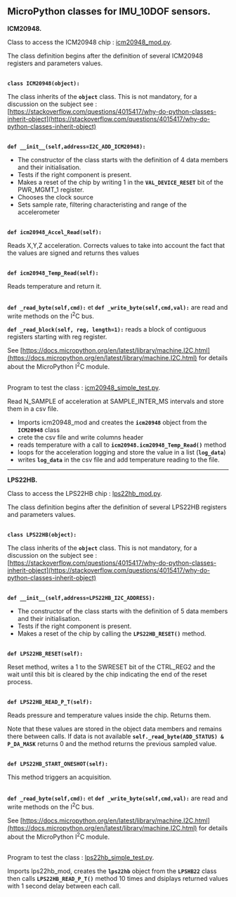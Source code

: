 ## MicroPython classes for IMU_10DOF sensors.

**ICM20948.**

Class to access the ICM20948 chip : [icm20948_mod.py](icm20948_mod.py).

The class definition begins after the definition of several ICM20948 registers and parameters values.

\
**`class ICM20948(object):`**

The  class inherits of the **`object`** class. This is not mandatory, for a discussion on the subject see : [https://stackoverflow.com/questions/4015417/why-do-python-classes-inherit-object](https://stackoverflow.com/questions/4015417/why-do-python-classes-inherit-object)

\
**`def __init__(self,address=I2C_ADD_ICM20948):`**

- The constructor of the class starts with the definition of 4 data members and their initialisation.
- Tests if the right component is present.
- Makes a reset of the chip by writing 1 in  the **`VAL_DEVICE_RESET`** bit of the PWR_MGMT_1 register.
- Chooses the clock source
- Sets sample rate, filtering characteristing and range of the accelerometer

\
**`def icm20948_Accel_Read(self):`**

Reads X,Y,Z acceleration. Corrects values to take into account the fact that the values are signed and returns thes values

\
**`def icm20948_Temp_Read(self):`**

Reads temperature and return it.

\
**`def _read_byte(self,cmd):`** et **`def _write_byte(self,cmd,val):`** are read and write methods on the I<sup>2</sup>C bus.

**`def _read_block(self, reg, length=1):`** reads a block of contiguous registers starting with reg register.

See [https://docs.micropython.org/en/latest/library/machine.I2C.html](https://docs.micropython.org/en/latest/library/machine.I2C.html) for details about the MicroPython I<sup>2</sup>C module.
 
\
Program to test the class : [icm20948_simple_test.py](icm20948_simple_test.py).

Read N_SAMPLE of acceleration at SAMPLE_INTER_MS intervals and store them in a csv file.

- Imports icm20948_mod and creates the **`icm20948`** object from the **`ICM20948`** class
- crete the csv file and write columns header
- reads temperature with a call to **`icm20948.icm20948_Temp_Read()`** method
- loops for the acceleration logging and store the value in a list (**`log_data`**)
- writes **`log_data`** in the csv file and add temperature reading to the file.

-----
**LPS22HB.**

Class to access the LPS22HB chip : [lps22hb_mod.py](lps22hb_mod.py).

The class definition begins after the definition of several LPS22HB registers and parameters values.

\
**`class LPS22HB(object):`**

The  class inherits of the **`object`** class. This is not mandatory, for a discussion on the subject see : [https://stackoverflow.com/questions/4015417/why-do-python-classes-inherit-object](https://stackoverflow.com/questions/4015417/why-do-python-classes-inherit-object)

\
**`def __init__(self,address=LPS22HB_I2C_ADDRESS):`**

- The constructor of the class starts with the definition of 5 data members and their initialisation.
- Tests if the right component is present.
- Makes a reset of the chip by calling the **`LPS22HB_RESET()`** method.

\
**`def LPS22HB_RESET(self):`**

Reset method, writes a 1 to the SWRESET bit of the CTRL_REG2 and the wait until this bit is cleared by the chip indicating the end of the reset process.

\
**`def LPS22HB_READ_P_T(self):`**

Reads pressure and temperature values inside the chip. Returns them.

Note that these values are stored in the object data members and remains there between calls. If data is not available **`self._read_byte(ADD_STATUS) & P_DA_MASK`** returns 0 and the method returns the previous sampled value.

\
**`def LPS22HB_START_ONESHOT(self):`**

This method triggers an acquisition.

\
 **`def _read_byte(self,cmd):`** et **`def _write_byte(self,cmd,val):`** are read and write methods on the I<sup>2</sup>C bus.
 
See [https://docs.micropython.org/en/latest/library/machine.I2C.html](https://docs.micropython.org/en/latest/library/machine.I2C.html) for details about the MicroPython I<sup>2</sup>C module.
 
\
Program to test the class : [lps22hb_simple_test.py](lps22hb_simple_test.py).

Imports lps22hb_mod, creates the **`lps22hb`** object from the **`LPSHB22`** class then calls **`LPS22HB_READ_P_T()`** method 10 times and dsiplays returned values with 1 second delay between each call.
